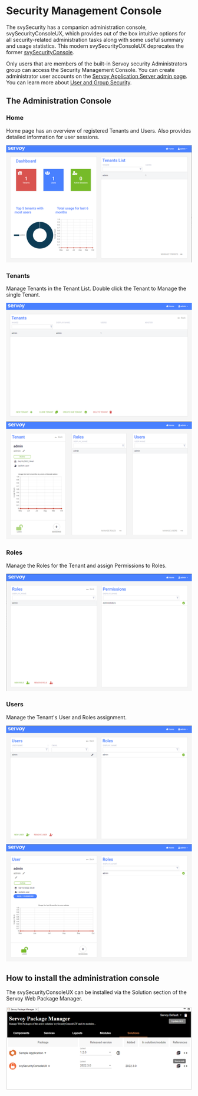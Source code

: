 # Security Management Console

The svySecurity has a companion administration console, svySecurityConsoleUX, which provides out of the box intuitive options for all security-related administration tasks along with some useful summary and usage statistics. This modern svySecurityConsoleUX deprecates the former [svySecurityConsole](classic-security-management-console.md).

Only users that are members of the built-in Servoy security Administrators group can access the Security Management Console. You can create administrator user accounts on the [Servoy Application Server admin page](https://wiki.servoy.com/display/public/DOCS/Servoy+Admin+Page). You can learn more about [User and Group Security](https://wiki.servoy.com/display/DOCS/Defining+User+and+Group+Security).

## The Administration Console

### Home

Home page has an overview of registered Tenants and Users. Also provides detailed information for user sessions.

![Security Management Console Home Page](../../../../../extensions/modules/svySecurity/images/svySecurityConsoleUX/svySecurityConsoleUXHomePage.png)

### Tenants

Manage Tenants in the Tenant List. Double click the Tenant to Manage the single Tenant.

![Security Management Console Tenants List Page](../../../../../extensions/modules/svySecurity/images/svySecurityConsoleUX/svySecurityConsoleUXTenantsPage.png) ![Security Management Console Tenant Page](../../../../../extensions/modules/svySecurity/images/svySecurityConsoleUX/svySecurityConsoleUXTenantPage.png)

### Roles

Manage the Roles for the Tenant and assign Permissions to Roles.

![Security Management Console Roles List Page](../../../../../extensions/modules/svySecurity/images/svySecurityConsoleUX/svySecurityConsoleUXRolesPage.png)

### Users

Manage the Tenant's User and Roles assignment.

![Security Management Console Users List Page](../../../../../extensions/modules/svySecurity/images/svySecurityConsoleUX/svySecurityConsoleUXUserRolesPage.png) ![Security Management Console User Page](../../../../../extensions/modules/svySecurity/images/svySecurityConsoleUX/svySecurityConsoleUXUserPage.png)

## How to install the administration console

The svySecurityConsoleUX can be installed via the Solution section of the Servoy Web Package Manager.

![Security Management Console WPM](../../../../../extensions/modules/svySecurity/images/svySecurityConsoleUX/svySecurityConsoleUX.png)
